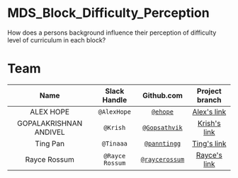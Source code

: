 # MDS_Block_Difficulty_Perception
How does a persons background influence their perception of difficulty level of curriculum in each block?

# Team

| Name  | Slack Handle | Github.com | Project branch |
| :------: | :---: | :----------: | :---: |
| ALEX HOPE | `@AlexHope` | [`@ehope`](https://github.com/ehope) | [Alex's link](https://github.com/UBC-MDS/)|
| GOPALAKRISHNAN ANDIVEL | `@Krish` | [`@Gopsathvik`](https://github.com/Gopsathvik) | [Krish's link](https://github.com/UBC-MDS/)|
| Ting Pan | `@Tinaaa` | [`@panntingg`](https://github.com/panntingg) | [Ting's link](https://github.com/UBC-MDS/)|
| Rayce Rossum | `@Rayce Rossum` | [`@raycerossum`](https://github.com/raycerossum) | [Rayce's link](https://github.com/UBC-MDS/MDS_Block_Difficulty_Perception/tree/rayce) |


